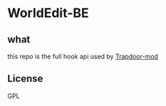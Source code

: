 # WorldEdit-BE
## what
this repo is the full hook api used by [Trapdoor-mod](https://github.com/hhhxiao/TrapDoor)
## License

GPL

